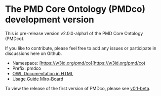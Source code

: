 # The PMD Core Ontology (PMDco) development version

This is pre-release version v2.0.0-alpha1 of the PMD Core Ontology (PMDco). 

If you like to contribute, please feel free to add any issues or participate in discussions here on Github.

* Namespace: [https://w3id.org/pmd/co](https://w3id.org/pmd/co)
* Prefix: pmdco
* [OWL Documentation in HTML](https://w3id.org/pmd/co) 
* [Usage Guide Miro-Board](https://w3id.org/pmd/co) 


To view the release of the first version of PMDco, please see [v0.1-beta](https://github.com/materialdigital/core-ontology/tree/v0.1-beta).

